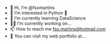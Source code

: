 - 👋 Hi, I’m @fsomartins
- 👀 I’m interested in Python 🐍
- 🌱 I’m currently learning DataScience
- 👨‍💻 I’m currently working on...
- 📫 How to reach me fso.martins@hotmail.com
- 💾 You can visit my web portfolio at...

<!---
fsomartins/fsomartins is a ✨ special ✨ repository because its `README.md` (this file) appears on your GitHub profile.
You can click the Preview link to take a look at your changes.
--->
